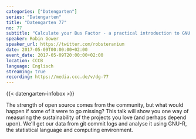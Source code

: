 ```yaml
---
categories: ["Datengarten"]
series: "Datengarten"
title: "Datengarten 77"
no: 77
subtitle: "Calculate your Bus Factor - a practical introduction to GNU R"
speaker: Robin Gower
speaker_url: https://twitter.com/robsteranium
date: 2017-05-09T00:00:00+02:00
event_date: 2017-05-09T20:00:00+02:00
location: CCCB
language: Englisch
streaming: true
recording: https://media.ccc.de/v/dg-77
---
```

{{< datengarten-infobox >}}

The strength of open source comes from the community, but what would happen if some of it were to go missing? This talk will show you one way of measuring the sustainability of the projects you love (and perhaps depend upon). We'll get our data from git commit logs and analyse it using GNU-R, the statistical language and computing environment.

